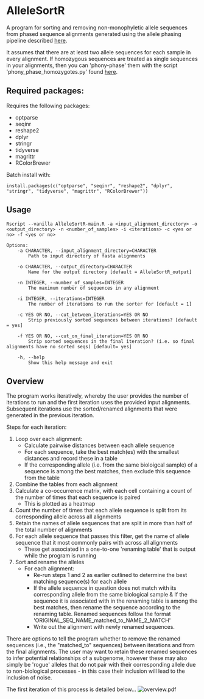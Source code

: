 # AlleleSortR
A program for sorting and removing non-monophyletic allele sequences from phased sequence alignments generated using the allele phasing pipeline described [here](https://github.com/hkore1/TargetAllelePhasing/tree/main).

It assumes that there are at least two allele sequences for each sample in every alignment. If homozygous sequences are treated as single sequences in your alignments, then you can 'phony-phase' them with the script 'phony_phase_homozygotes.py' found [here](https://github.com/hkore1/python_scripts/blob/main/phony_phase_homozygotes.py).

## Required packages:
Requires the following packages:
* optparse
* seqinr
* reshape2
* dplyr
* stringr
* tidyverse
* magrittr
* RColorBrewer

Batch install with:

`install.packages(c("optparse", "seqinr", "reshape2", "dplyr", "stringr", "tidyverse", "magrittr", "RColorBrewer"))`

## Usage
```
Rscript --vanilla AlleleSortR-main.R -a <input_alignment_directory> -o <output_directory> -n <number_of_samples> -i <iterations> -c <yes or no> -f <yes or no>
```

```
Options:
	-a CHARACTER, --input_alignment_directory=CHARACTER
		Path to input directory of fasta alignments

	-o CHARACTER, --output_directory=CHARACTER
		Name for the output directory [default = AlleleSortR_output]

	-n INTEGER, --number_of_samples=INTEGER
		The maximum number of sequences in any alignment 

	-i INTEGER, --iterations=INTEGER
		The number of iterations to run the sorter for [default = 1]

	-c YES OR NO, --cut_between_iterations=YES OR NO
		Strip previously sorted sequences between iterations? [default = yes]

	-f YES OR NO, --cut_on_final_iteration=YES OR NO
		Strip sorted sequences in the final iteration? (i.e. so final alignments have no sorted seqs) [default= yes]

	-h, --help
		Show this help message and exit
```

## Overview
The program works iteratively, whereby the user provides the number of iterations to run and the first iteration uses the provided input alignments. Subsequent iterations use the sorted/renamed alignments that were generated in the previous iteration.

Steps for each iteration:

1. Loop over each alignment:
   * Calculate pairwise distances between each allele sequence
   * For each sequence, take the best match(es) with the smallest distances and record these in a table
   * If the corresponding allele (i.e. from the same bioloigcal sample) of a sequence is among the best matches, then exclude this sequence from the table
2. Combine the tables from each alignment
3. Calculate a co-occurrence matrix, with each cell containing a count of the number of times that each sequence is paired
   * This is plotted as a heatmap
4. Count the number of times that each allele sequence is split from its corresponding allele across all alignments
5. Retain the names of allele sequences that are split in more than half of the total number of alignments
6. For each allele sequence that passes this filter, get the name of allele sequence that it most commonly pairs with across all alignments
   * These get associated in a one-to-one 'renaming table' that is output while the program is running
7. Sort and rename the alleles
   * For each alignment:
     - Re-run steps 1 and 2 as earlier outlined to determine the best matching sequence(s) for each allele
     - If the allele sequence in question does not match with its corresponding allele from the same biological sample & If the sequence it is associated with in the renaming table is among the best matches, then rename the sequence according to the renaming table. Renamed sequences follow the format 'ORIGINAL_SEQ_NAME_matched_to_NAME_2_MATCH'
     - Write out the alignment with newly renamed sequences.

There are options to tell the program whether to remove the renamed sequences (i.e., the "matched_to" sequences) between iterations and from the final alignments. The user may want to retain these renamed sequences to infer potential relationships of a subgenome, however these may also simply be 'rogue' alleles that do not pair with their corresponding allele due to non-biological processes - in this case their inclusion will lead to the inclusion of noise.


The first iteration of this process is detailed below...
![overview.pdf](overview.jpg)
